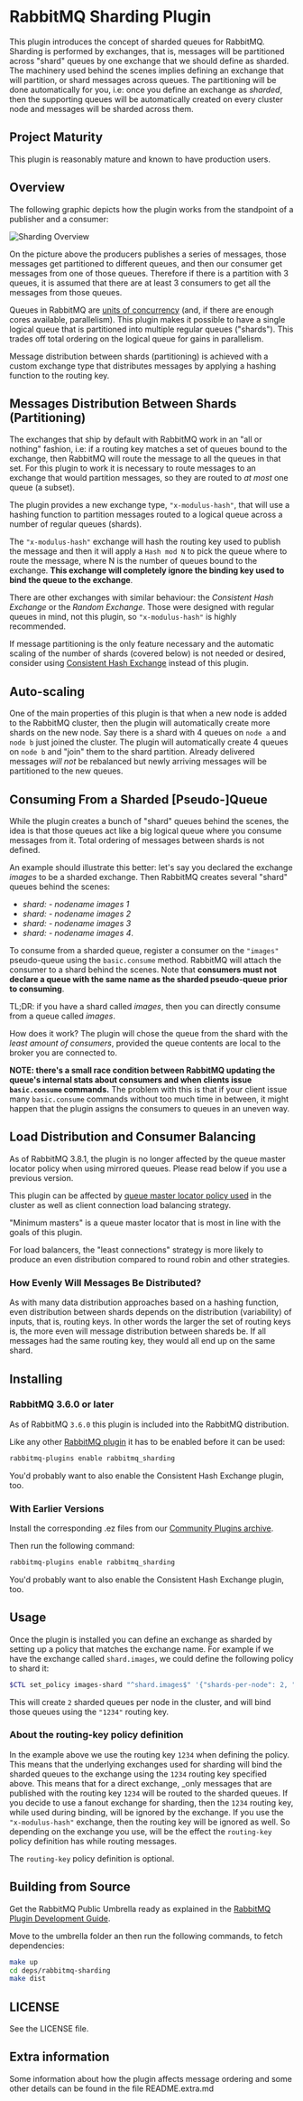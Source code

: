 # RabbitMQ Sharding Plugin

This plugin introduces the concept of sharded queues for
RabbitMQ. Sharding is performed by exchanges, that is, messages
will be partitioned across "shard" queues by one exchange that we should
define as sharded. The machinery used behind the scenes implies
defining an exchange that will partition, or shard messages across
queues. The partitioning will be done automatically for you, i.e: once
you define an exchange as _sharded_, then the supporting queues will
be automatically created on every cluster node and messages will be sharded across them.

## Project Maturity

This plugin is reasonably mature and known to have production users.

## Overview

The following graphic depicts how the plugin works from the standpoint
of a publisher and a consumer:

![Sharding Overview](https://raw.githubusercontent.com/rabbitmq/rabbitmq-sharding/master/docs/sharded_queues.png)

On the picture above the producers publishes a series of
messages, those messages get partitioned to different queues, and then
our consumer get messages from one of those queues. Therefore if there is
a partition with 3 queues, it is assumed that there are at least 3
consumers to get all the messages from those queues.

Queues in RabbitMQ are [units of concurrency](https://www.rabbitmq.com/queues.html#runtime-characteristics)
(and, if there are enough cores available, parallelism). This plugin makes
it possible to have a single logical queue that is partitioned into
multiple regular queues ("shards"). This trades off total ordering
on the logical queue for gains in parallelism.

Message distribution between shards (partitioning) is achieved
with a custom exchange type that distributes messages by applying
a hashing function to the routing key.


## Messages Distribution Between Shards (Partitioning)

The exchanges that ship by default with RabbitMQ work in an "all or
nothing" fashion, i.e: if a routing key matches a set of queues bound
to the exchange, then RabbitMQ will route the message to all the
queues in that set. For this plugin to work it is necessary to
route messages to an exchange that would partition messages, so they
are routed to _at most_ one queue (a subset).

The plugin provides a new exchange type, `"x-modulus-hash"`, that will use
a hashing function to partition messages routed to a logical queue
across a number of regular queues (shards).

The `"x-modulus-hash"` exchange will hash the routing key used to
publish the message and then it will apply a `Hash mod N` to pick the
queue where to route the message, where N is the number of queues
bound to the exchange. **This exchange will completely ignore the
binding key used to bind the queue to the exchange**.

There are other exchanges with similar behaviour:
the _Consistent Hash Exchange_ or the _Random Exchange_.
Those were designed with regular queues in mind, not this plugin, so `"x-modulus-hash"`
is highly recommended.

If message partitioning is the only feature necessary and the automatic scaling
of the number of shards (covered below) is not needed or desired, consider using
[Consistent Hash Exchange](https://github.com/rabbitmq/rabbitmq-consistent-hash-exchange)
instead of this plugin.


## Auto-scaling

One of the main properties of this plugin is that when a new node
is added to the RabbitMQ cluster, then the plugin will automatically create
more shards on the new node. Say there is a shard with 4 queues on
`node a` and `node b` just joined the cluster. The plugin will
automatically create 4 queues on `node b` and "join" them to the shard
partition. Already delivered messages _will not_ be rebalanced but
newly arriving messages will be partitioned to the new queues.


## Consuming From a Sharded [Pseudo-]Queue ##

While the plugin creates a bunch of "shard" queues behind the scenes, the idea
is that those queues act like a big logical queue where you consume
messages from it. Total ordering of messages between shards is not defined.

An example should illustrate this better: let's say you declared the
exchange _images_ to be a sharded exchange. Then RabbitMQ creates
several "shard" queues behind the scenes:

 * _shard: - nodename images 1_
 * _shard: - nodename images 2_
 * _shard: - nodename images 3_
 * _shard: - nodename images 4_.

To consume from a sharded queue, register a consumer on the `"images"` pseudo-queue
using the `basic.consume` method. RabbitMQ will attach the consumer to a shard
behind the scenes. Note that **consumers must not declare a queue with the same
name as the sharded pseudo-queue prior to consuming**.

TL;DR: if you have a shard called _images_, then you can directly
consume from a queue called _images_.

How does it work? The plugin will chose the queue from the shard with
the _least amount of consumers_, provided the queue contents are local
to the broker you are connected to.

**NOTE: there's a small race condition between RabbitMQ updating the
queue's internal stats about consumers and when clients issue
`basic.consume` commands.** The problem with this is that if your
client issue many `basic.consume` commands without too much time in
between, it might happen that the plugin assigns the consumers to
queues in an uneven way.


## Load Distribution and Consumer Balancing

As of RabbitMQ 3.8.1, the plugin is no longer affected by the queue master locator policy when using mirrored queues. Please read below if you use a previous version.

This plugin can be affected by [queue master locator policy used](https://www.rabbitmq.com/ha.html) in
the cluster as well as client connection load balancing strategy.

"Minimum masters" is a queue master locator that is most in line with the goals of
this plugin.

For load balancers, the "least connections" strategy is more likely to produce an even distribution compared
to round robin and other strategies.

### How Evenly Will Messages Be Distributed?

As with many data distribution approaches based on a hashing function,
even distribution between shards depends on the distribution (variability) of inputs,
that is, routing keys. In other words the larger the set of routing keys is,
the more even will message distribution between shareds be. If all messages had
the same routing key, they would all end up on the same shard.



## Installing ##

### RabbitMQ 3.6.0 or later

As of RabbitMQ `3.6.0` this plugin is included into the RabbitMQ distribution.

Like any other [RabbitMQ plugin](https://www.rabbitmq.com/plugins.html) it has to be enabled before it can be used:

```bash
rabbitmq-plugins enable rabbitmq_sharding
```

You'd probably want to also enable the Consistent Hash Exchange
plugin, too.

### With Earlier Versions

Install the corresponding .ez files from our
[Community Plugins archive](https://www.rabbitmq.com/community-plugins/).

Then run the following command:

```bash
rabbitmq-plugins enable rabbitmq_sharding
```

You'd probably want to also enable the Consistent Hash Exchange
plugin, too.

## Usage ##

Once the plugin is installed you can define an exchange as sharded by
setting up a policy that matches the exchange name. For example if we
have the exchange called `shard.images`, we could define the following
policy to shard it:

```bash
$CTL set_policy images-shard "^shard.images$" '{"shards-per-node": 2, "routing-key": "1234"}'
```

This will create `2` sharded queues per node in the cluster, and will
bind those queues using the `"1234"` routing key.

### About the routing-key policy definition ###

In the example above we use the routing key `1234` when defining the
policy. This means that the underlying exchanges used for sharding
will bind the sharded queues to the exchange using the `1234` routing
key specified above. This means that for a direct exchange, _only
messages that are published with the routing key `1234` will be routed
to the sharded queues. If you decide to use a fanout exchange for
sharding, then the `1234` routing key, while used during binding, will
be ignored by the exchange. If you use the `"x-modulus-hash"`
exchange, then the routing key will be ignored as well. So depending
on the exchange you use, will be the effect the `routing-key` policy
definition has while routing messages.

The `routing-key` policy definition is optional.


## Building from Source

Get the RabbitMQ Public Umbrella ready as explained in the
[RabbitMQ Plugin Development Guide](https://www.rabbitmq.com/plugin-development.html).

Move to the umbrella folder an then run the following commands, to
fetch dependencies:

```bash
make up
cd deps/rabbitmq-sharding
make dist
```

## LICENSE ##

See the LICENSE file.

## Extra information ##

Some information about how the plugin affects message ordering and
some other details can be found in the file README.extra.md
